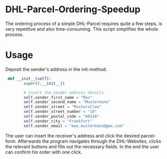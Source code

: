 # DHL-Parcel-Ordering-Speedup
The ordering process of a simple DHL-Parcel requires quite a few steps, is very repetitive and also time-consuming. 
This script simplifies the whole process. 

# Usage 

Deposit the sender's address in the init-method.

```python
 def __init__(self):
        super().__init__()

        # Insert the sender address details
        self.sender_first_name = "Max"
        self.sender_second_name = "Mustermann"
        self.sender_street = "Musterallee"
        self.sender_street_number = "10"
        self.sender_postal_code = "60318"
        self.sender_city = "Frankfurt"
        self.sender_email = "max.mustermann@gmx.com"
```

The user can insert the receiver's address and click the desired parcel-form. 
Afterwards the program navigates through the DHL-Websites, clicks the relevant buttons and fills out the necessary fields.
In the end the user can confirm his order with one click. 
